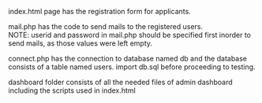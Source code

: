 index.html page has the registration form for applicants.

mail.php has the code to send mails to the registered users.<br>
NOTE: userid and password in mail.php should be specified first inorder to send mails, as those values were left empty.

connect.php has the connection to database named db and the database consists of a table named users. 
import db.sql before proceeding to testing.

dashboard folder consists of all the needed files of admin dashboard including the scripts used in index.html

